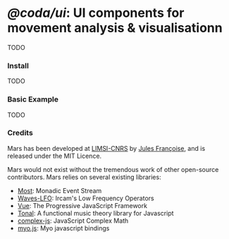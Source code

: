 # *@coda/ui*: UI components for movement analysis & visualisationn

TODO

### Install

TODO

### Basic Example

TODO

### Credits

Mars has been developed at [LIMSI-CNRS](https://www.limsi.fr/en/) by [Jules Françoise](https://www.julesfrancoise.com), and is released under the MIT Licence.

Mars would not exist without the tremendous work of other open-source contributors. Mars relies on several existing libraries:
- [Most](https://github.com/mostjs/core): Monadic Event Stream
- [Waves-LFO](https://github.com/wavesjs/waves-lfo): Ircam's Low Frequency Operators
- [Vue](https://vuejs.org): The Progressive
JavaScript Framework
- [Tonal](https://github.com/danigb/tonal): A functional music theory library for Javascript
- [complex-js](https://github.com/patrickroberts/complex-js): JavaScript Complex Math
- [myo.js](https://github.com/thalmiclabs/myo.js): Myo javascript bindings
